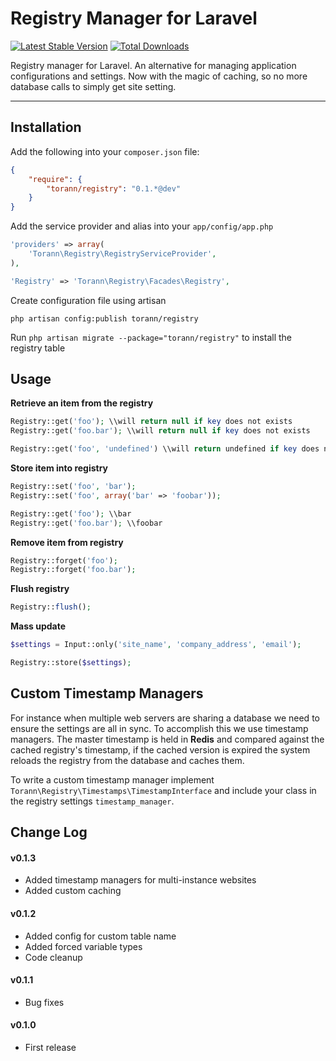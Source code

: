 # Registry Manager for Laravel

[![Latest Stable Version](https://poser.pugx.org/torann/registry/v/stable.png)](https://packagist.org/packages/torann/registry) [![Total Downloads](https://poser.pugx.org/torann/registry/downloads.png)](https://packagist.org/packages/torann/registry)

Registry manager for Laravel. An alternative for managing application configurations and settings. Now with the magic of caching, so no more database calls to simply get site setting.

----------

## Installation

Add the following into your `composer.json` file:

```json
{
    "require": {
        "torann/registry": "0.1.*@dev"
    }
}
```

Add the service provider and alias into your `app/config/app.php`

```php
'providers' => array(
    'Torann\Registry\RegistryServiceProvider',
),

'Registry' => 'Torann\Registry\Facades\Registry',
```

Create configuration file using artisan

```
php artisan config:publish torann/registry
```

Run `php artisan migrate --package="torann/registry"` to install the registry table

## Usage

**Retrieve an item from the registry**

```php
Registry::get('foo'); \\will return null if key does not exists
Registry::get('foo.bar'); \\will return null if key does not exists

Registry::get('foo', 'undefined') \\will return undefined if key does not exists
```

**Store item into registry**

```php
Registry::set('foo', 'bar');
Registry::set('foo', array('bar' => 'foobar'));

Registry::get('foo'); \\bar
Registry::get('foo.bar'); \\foobar
```

**Remove item from registry**

```php
Registry::forget('foo');
Registry::forget('foo.bar');
```

**Flush registry**

```php
Registry::flush();
```

**Mass update**

```php
$settings = Input::only('site_name', 'company_address', 'email');

Registry::store($settings);
```

## Custom Timestamp Managers

For instance when multiple web servers are sharing a database we need to ensure the settings are all in sync. To accomplish this we use timestamp managers. The master timestamp is held in **Redis** and compared against the cached registry's timestamp, if the cached version is expired the system reloads the registry from the database and caches them.

To write a custom timestamp manager implement `Torann\Registry\Timestamps\TimestampInterface` and include your class in the registry settings `timestamp_manager`.

## Change Log

#### v0.1.3

- Added timestamp managers for multi-instance websites
- Added custom caching

#### v0.1.2

- Added config for custom table name
- Added forced variable types 
- Code cleanup

#### v0.1.1

- Bug fixes

#### v0.1.0

- First release